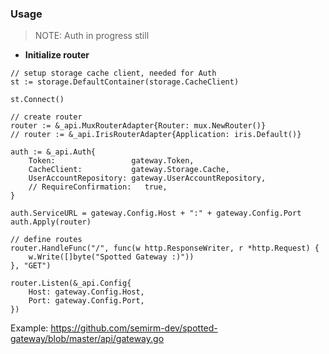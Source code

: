 ### Usage
> NOTE: Auth in progress still

* **Initialize router**
```
// setup storage cache client, needed for Auth
st := storage.DefaultContainer(storage.CacheClient)

st.Connect()

// create router
router := &_api.MuxRouterAdapter{Router: mux.NewRouter()}
// router := &_api.IrisRouterAdapter{Application: iris.Default()}

auth := &_api.Auth{
    Token:                 gateway.Token,
    CacheClient:           gateway.Storage.Cache,
    UserAccountRepository: gateway.UserAccountRepository,
    // RequireConfirmation:   true,
}

auth.ServiceURL = gateway.Config.Host + ":" + gateway.Config.Port
auth.Apply(router)

// define routes
router.HandleFunc("/", func(w http.ResponseWriter, r *http.Request) {
    w.Write([]byte("Spotted Gateway :)"))
}, "GET")

router.Listen(&_api.Config{
    Host: gateway.Config.Host,
    Port: gateway.Config.Port,
})
```

Example: https://github.com/semirm-dev/spotted-gateway/blob/master/api/gateway.go
